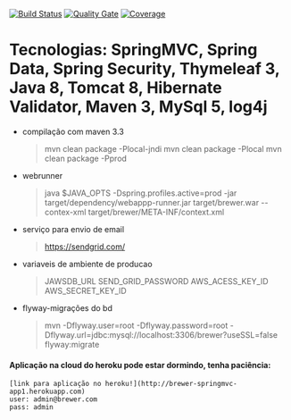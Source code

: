 [![Build Status](https://travis-ci.org/rfaguiar/spring-mvc-brewer.svg?branch=master)](https://travis-ci.org/rfaguiar/spring-mvc-brewer) [![Quality Gate](https://sonarcloud.io/api/project_badges/measure?project=com.brewer%3Abrewer&metric=alert_status)](https://sonarcloud.io/dashboard?id=com.brewer%3Abrewer) [![Coverage](https://sonarcloud.io/api/project_badges/measure?project=com.brewer%3Abrewer&metric=coverage)](https://sonarcloud.io/component_measures?id=com.brewer%3Abrewer&metric=coverage)

# Tecnologias: SpringMVC, Spring Data, Spring Security, Thymeleaf 3, Java 8, Tomcat 8, Hibernate Validator, Maven 3, MySql 5, log4j

* compilação com maven 3.3
    > mvn clean package -Plocal-jndi
    > mvn clean package -Plocal
    > mvn clean package -Pprod
* webrunner
    > java $JAVA_OPTS -Dspring.profiles.active=prod -jar target/dependency/webappp-runner.jar target/brewer.war --contex-xml target/brewer/META-INF/context.xml
* serviço para envio de email
    > https://sendgrid.com/
* variaveis de ambiente de producao
    > JAWSDB_URL
    > SEND_GRID_PASSWORD
    > AWS_ACESS_KEY_ID
    > AWS_SECRET_KEY_ID
* flyway-migrações do bd
    > mvn -Dflyway.user=root -Dflyway.password=root -Dflyway.url=jdbc:mysql://localhost:3306/brewer?useSSL=false flyway:migrate

#### Aplicação na cloud do heroku pode estar dormindo, tenha paciência:
    [link para aplicação no heroku!](http://brewer-springmvc-app1.herokuapp.com)
    user: admin@brewer.com
    pass: admin
